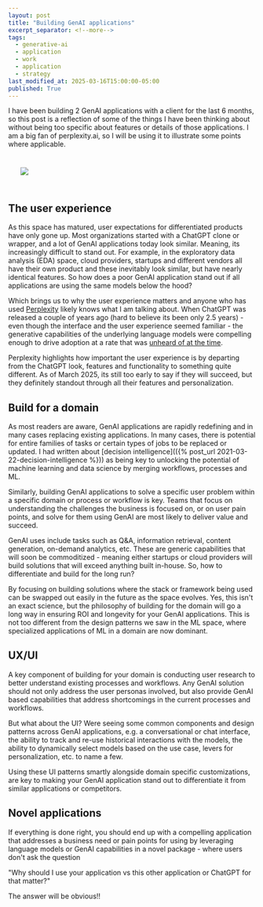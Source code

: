 ```yaml
---
layout: post
title: "Building GenAI applications"
excerpt_separator: <!--more-->
tags:
  - generative-ai
  - application
  - work
  - application
  - strategy
last_modified_at: 2025-03-16T15:00:00-05:00
published: True
---
```


I have been building 2 GenAI applications with a client for the last 6 months, so this post is a reflection of some of the things I have been thinking about without being too specific about features or details of those applications. I am a big fan of perplexity.ai, so I will be using it to illustrate some points where applicable.

<p>
    <img style="padding: 25px;" src="https://lh3.googleusercontent.com/d/1wMD_J8rCcwP6mUPzFgwJjekkAeNxWzmX=s600">
</p>

## The user experience

As this space has matured, user expectations for differentiated products have only gone up. Most organizations started with a ChatGPT clone or wrapper, and a lot of GenAI applications today look similar. Meaning, its increasingly difficult to stand out. For example, in the exploratory data analysis (EDA) space, cloud providers, startups and different vendors all have their own product and these inevitably look similar, but have nearly identical features. So how does a poor GenAI application stand out if all applications are using the same models below the hood?

Which brings us to why the user experience matters and anyone who has used [Perplexity](https://www.perplexity.ai/) likely knows what I am talking about. When ChatGPT was released a couple of years ago (hard to believe its been only 2.5 years) - even though the interface and the user experience seemed familiar - the generative capabilities of the underlying language models were compelling enough to drive adoption at a rate that was [unheard of at the time](https://www.reuters.com/technology/chatgpt-sets-record-fastest-growing-user-base-analyst-note-2023-02-01/).

Perplexity highlights how important the user experience is by departing from the ChatGPT look, features and functionality to something quite different. As of March 2025, its still too early to say if they will succeed, but they definitely standout through all their features and personalization.

## Build for a domain

As most readers are aware, GenAI applications are rapidly redefining and in many cases replacing existing applications. In many cases, there is potential for entire families of tasks or certain types of jobs to be replaced or updated. I had written about [decision intelligence](({% post_url 2021-03-22-decision-intelligence %})) as being key to unlocking the potential of machine learning and data science by merging workflows, processes and ML.

Similarly, building GenAI applications to solve a specific user problem within a specific domain or process or workflow is key. Teams that focus on understanding the challenges the business is focused on, or on user pain points, and solve for them using GenAI are most likely to deliver value and succeed.

GenAI uses include tasks such as Q&A, information retrieval, content generation, on-demand analytics, etc. These are generic capabilities that will soon be commoditized - meaning either startups or cloud providers will build solutions that will exceed anything built in-house. So, how to differentiate and build for the long run?

By focusing on building solutions where the stack or framework being used can be swapped out easily in the future as the space evolves. Yes, this isn't an exact science, but the philosophy of building for the domain will go a long way in ensuring ROI and longevity for your GenAI applications. This is not too different from the design patterns we saw in the ML space, where specialized applications of ML in a domain are now dominant.

## UX/UI

A key component of building for your domain is conducting user research to better understand existing processes and workflows. Any GenAI solution should not only address the user personas involved, but also provide GenAI based capabilities that address shortcomings in the current processes and workflows.

But what about the UI? Were seeing some common components and design patterns across GenAI applications, e.g. a conversational or chat interface, the ability to track and re-use historical interactions with the models, the ability to dynamically select models based on the use case, levers for personalization, etc. to name a few.

Using these UI patterns smartly alongside domain specific customizations, are key to making your GenAI application stand out to differentiate it from  similar applications or competitors.

## Novel applications

If everything is done right, you should end up with a compelling application that addresses a business need or pain points for using by leveraging language models or GenAI capabilities in a novel package - where users don't ask the question 

"Why should I use your application vs this other application or ChatGPT for that matter?"

The answer will be obvious!!
